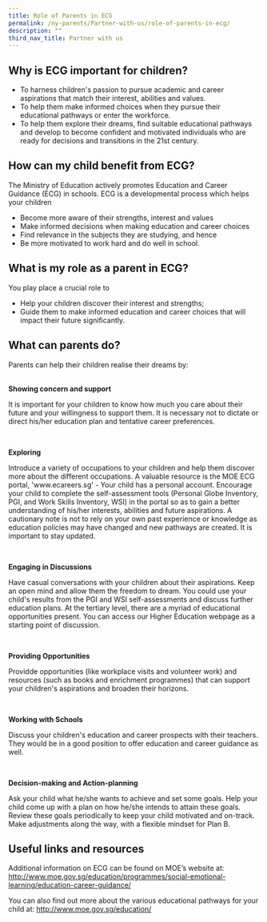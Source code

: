 ```yaml
---
title: Role of Parents in ECG
permalink: /ny-parents/Partner-with-us/role-of-parents-in-ecg/
description: ""
third_nav_title: Partner with us
---
```

<div>
<h2>Why is ECG important for children?</h2>
<div>
<ul>
<li>To harness children's passion to pursue academic and career aspirations that match their interest, abilities and values.</li>
<li>To help them make informed choices when they pursue their educational pathways or enter the workforce.</li>
<li>To help them explore their dreams, find suitable educational pathways and develop to become confident and motivated individuals who are ready for decisions and transitions in the 21st century.</li>
</ul>
</div>
</div>
<div>
<h2>How can my child benefit from ECG?</h2>
<div>
<p>The Ministry of Education actively promotes Education and Career Guidance (ECG) in schools. ECG is a developmental process which helps your children</p>
<ul>
<li>Become more aware of their strengths, interest and values</li>
<li>Make informed decisions when making education and career choices</li>
<li>Find relevance in the subjects they are studying, and hence</li>
<li>Be more motivated to work hard and do well in school.</li>
</ul>
</div>
</div>
<div>
<h2>What is my role as a parent in ECG?</h2>
<div>
<p>You play place a crucial role to</p>
<ul>
<li>Help your children discover their interest and strengths;</li>
<li>Guide them to make informed education and career choices that will impact their future significantly.</li>
</ul>
</div>
</div>
<div>
<h2>What can parents do?</h2>
<p>Parents can help their children realise their dreams by:<br><br>

<p><b>Showing concern and support</b></p><div><p>It is important for your children to know how much you care about their future and your willingness to support them. It is necessary not to dictate or direct his/her education plan and tentative career preferences.</p></div>
<div></div>
&nbsp;
<div>

<p><b>Exploring</b></p><div><p>Introduce a variety of occupations to your children and help them discover more about the different occupations. A valuable resource is the MOE ECG portal, 'www.ecareers.sg' - Your child has a personal account. Encourage your child to complete the self-assessment tools (Personal Globe Inventory, PGI, and Work Skills Inventory, WSI) in the portal so as to gain a better understanding of his/her interests, abilities and future aspirations. A cautionary note is not to rely on your own past experience or knowledge as education policies may have changed and new pathways are created. It is important to stay updated.</p></div>
</div>
<div></div>
&nbsp;
<div>
<p>
<b>Engaging in Discussions</b></p>
<div><p>Have casual conversations with your children about their aspirations. Keep an open mind and allow them the freedom to dream. You could use your child's results from the PGI and WSI self-assessments and discuss further education plans. At the tertiary level, there are a myriad of educational opportunities present. You can access our Higher Education webpage as a starting point of discussion.</p></div>
</div>
<div></div>
&nbsp;
<div>

<b><p>Providing Opportunities</p></b>
<div><p>Providde opportunities (like workplace visits and volunteer work) and resources (such as books and enrichment programmes) that can support your children's aspirations and broaden their horizons.</p></div>
</div>
<div></div>
&nbsp;
<div>

<b><p>Working with Schools</p></b>
<div><p>Discuss your children's education and career prospects with their teachers. They would be in a good position to offer education and career guidance as well.</p></div>
</div>
<div></div>
&nbsp;
<div><b><p>Decision-making and Action-planning</p></b>
<div><p>Ask your child what he/she wants to achieve and set some goals. Help your child come up with a plan on how he/she intends to attain these goals. Review these goals periodically to keep your child motivated and on-track. Make adjustments along the way, with a flexible mindset for Plan B.</p></div>
</div>
</p>
<h2>Useful links and resources</h2>
<div>Additional information on ECG can be found on MOE&rsquo;s website at:<br /><a href="http://www.moe.gov.sg/education/programmes/social-emotional-learning/education-career-guidance/">http://www.moe.gov.sg/education/programmes/social-emotional-learning/education-career-guidance/</a>
	
You can also find out more about the various educational pathways for your child at: <a href="http://www.moe.gov.sg/education/">http://www.moe.gov.sg/education/</a></div>
</div>